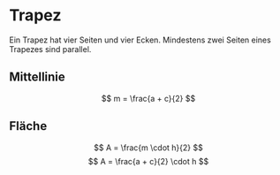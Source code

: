 # Trapez

Ein Trapez hat vier Seiten und vier Ecken. Mindestens zwei Seiten eines Trapezes sind parallel.

## Mittellinie

$$ m = \frac{a + c}{2} $$

## Fläche

$$ A = \frac{m \cdot h}{2} $$
$$ A = \frac{a + c}{2} \cdot h $$

